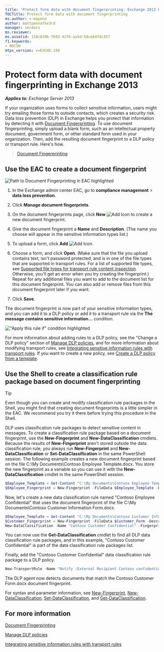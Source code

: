```yaml
---
title: 'Protect form data with document fingerprinting: Exchange 2013 Help'
TOCTitle: Protect form data with document fingerprinting
ms.author: v-mapenn
author: mattpennathe3rd
manager: serdars
ms.reviewer:
ms.assetid: 110c839b-7693-42f6-aa5d-58ce64f4c357
f1.keywords:
- NOCSH
mtps_version: v=EXCHG.150
---
```


# Protect form data with document fingerprinting in Exchange 2013

_**Applies to:** Exchange Server 2013_

If your organization uses forms to collect sensitive information, users might try emailing those forms to outside contacts, which creates a security risk. Data loss prevention (DLP) in Exchange helps you protect that information by detecting it with [Document Fingerprinting](overview-of-document-fingerprinting-in-exchange.md). To use document fingerprinting, simply upload a blank form, such as an intellectual property document, government form, or other standard form used in your organization. Then, add the resulting document fingerprint to a DLP policy or transport rule. Here's how.

> [Document Fingerprinting](https://www.microsoft.com/videoplayer/embed/0f803e16-397a-4b83-8a85-06cd4264aaca?autoplay=false)

## Use the EAC to create a document fingerprint

![Path to Document Fingerprinting in EAC highlighted](images/EAC_Compliance_Management_DLP.png)

1. In the Exchange admin center EAC, go to **compliance management** \> **data loss prevention**.

2. Click **Manage document fingerprints**.

3. On the document fingerprints page, click **New** ![Add Icon](images/ITPro_EAC_AddIcon.gif) to create a new document fingerprint.

4. Give the document fingerprint a **Name** and **Description**. (The name you choose will appear in the sensitive information types list.)

5. To upload a form, click **Add** ![Add Icon](images/ITPro_EAC_AddIcon.gif).

6. Choose a form, and click **Open**. (Make sure that the file you upload contains text, isn't password protected, and is in one of the file types that are supported in transport rules. For a list of supported file types, see [Supported file types for transport rule content inspection](https://docs.microsoft.com/Exchange/use-transport-rules-to-inspect-message-attachments-exchange-2013-help#supported-file-types-for-transport-rule-content-inspection). Otherwise, you'll get an error when you try creating the fingerprint.) Repeat for any additional files you want to add to the document list for this document fingerprint. You can also add or remove files from this document fingerprint later if you want.

7. Click **Save**.

The document fingerprint is now part of your sensitive information types, and you can add it to a DLP policy or add it to a transport rule via the **The message contains sensitive information...** condition.

!["Apply this rule if" condition highlighted](images/EAC_Compliance_Management_DLP_new_rule.png)

For more information about adding rules to a DLP policy, see the "Change a DLP policy" section of [Manage DLP policies](manage-dlp-policies-exchange-2013-help.md), and for more information about modifying transport rules, see [Integrating sensitive information rules with transport rules](integrate-sensitive-information-rules-exchange-2013-help.md). If you want to create a new policy, see [Create a DLP policy from a template](create-dlp-policy-from-template-exchange-2013-help.md).

## Use the Shell to create a classification rule package based on document fingerprinting

> [!TIP]
> Even though you can create and modify classification rule packages in the Shell, you might find that creating document fingerprints is a little simpler in the EAC. We recommend you try it there before trying this procedure in the Shell.

DLP uses classification rule packages to detect sensitive content in messages. To create a classification rule package based on a document fingerprint, use the **New-Fingerprint** and **New-DataClassification** cmdlets. Because the results of **New-Fingerprint** aren't stored outside the data classification rule, you always run **New-Fingerprint** and **New-DataClassification** or **Set-DataClassification** in the same PowerShell session. The following example creates a new document fingerprint based on the file C:\My Documents\Contoso Employee Template.docx. You store the new fingerprint as a variable so you can use it with the **New-DataClassification** cmdlet in the same PowerShell session.

```powershell
$Employee_Template = Get-Content "C:\My Documents\Contoso Employee Template.docx" -Encoding byte
$Employee_Fingerprint = New-Fingerprint -FileData $Employee_Template -Description "Contoso Employee Template"
```

Now, let's create a new data classification rule named "Contoso Employee Confidential" that uses the document fingerprint of the file C:\My Documents\Contoso Customer Information Form.docx.

```powershell
$Employee_Template = Get-Content "C:\My Documents\Contoso Customer Information Form.docx" -Encoding byte
$Customer_Fingerprint = New-Fingerprint -FileData $Customer_Form -Description "Contoso Customer Information Form"
New-DataClassification -Name "Contoso Customer Confidential" -Fingerprints $Customer_Fingerprint -Description "Message contains Contoso customer information."
```

You can now use the **Get-DataClassification** cmdlet to find all DLP data classification rule packages, and in this example, "Contoso Customer Confidential" is part of the data classification rule packages list.

Finally, add the "Contoso Customer Confidential" data classification rule package to a DLP policy.

```powershell
New-TransportRule -Name "Notify :External Recipient Contoso confidential" -NotifySender NotifyOnly -Mode Enforce -SentToScope NotInOrganization -MessageContainsDataClassification @{Name=" Contoso Customer Confidential"}

```

The DLP agent now detects documents that match the Contoso Customer Form.docx document fingerprint.

For syntax and parameter information, see [New-Fingerprint](https://docs.microsoft.com/powershell/module/exchange/new-fingerprint), [New-DataClassification](https://docs.microsoft.com/powershell/module/exchange/new-dataclassification), [Set-DataClassification](https://docs.microsoft.com/powershell/module/exchange/set-dataclassification), and [Get-DataClassification](https://docs.microsoft.com/powershell/module/exchange/Get-DataClassification).

## For more information

[Document Fingerprinting](overview-of-document-fingerprinting-in-exchange.md)

[Manage DLP policies](manage-dlp-policies-exchange-2013-help.md)

[Integrating sensitive information rules with transport rules](integrate-sensitive-information-rules-exchange-2013-help.md)

